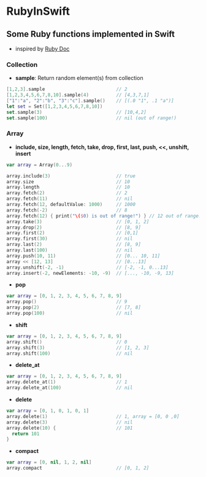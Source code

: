 # RubyInSwift
## Some Ruby functions implemented in Swift

* inspired by [Ruby Doc](http://ruby-doc.org/core-2.2.0/Array.html)

### Collection
* **sample**: Return random element(s) from collection
```swift
[1,2,3].sample                          // 2
[1,2,3,4,5,6,7,8,10].sample(4)          // [4,3,7,1]
["1":"a", "2":"b", "3":"c"].sample()    // [(.0 "1", .1 "a")]        
let set = Set([1,2,3,4,5,6,7,8,10])
set.sample(3)                           // [10,4,2]
set.sample(100)                         // nil (out of range!)
```
### Array
* **include, size, length, fetch, take, drop, first, last, push, <<, unshift, insert**
```swift
var array = Array(0...9)

array.include(3)                        // true
array.size                              // 10
array.length                            // 10
array.fetch(2)                          // 2
array.fetch(11)                         // nil
array.fetch(12, defaultValue: 1000)     // 1000
array.fetch(-2)                         // 8
array.fetch(12) { print("\($0) is out of range!") } // 12 out of range!
array.take(3)                           // [0, 1, 2]
array.drop(2)                           // [8, 9]
array.first(2)                          // [0,1]
array.first(30)                         // nil
array.last(2)                           // [8, 9]
array.last(100)                         // nil
array.push(10, 11)                      // [0... 10, 11]
array << [12, 13]                       // [0...13]
array.unshift(-2, -1)                   // [-2, -1, 0...13]
array.insert(-2, newElements: -10, -9)  // [..., -10, -9, 13]
```

* **pop**
```swift
var array = [0, 1, 2, 3, 4, 5, 6, 7, 8, 9]
array.pop()                             // 9
array.pop(2)                            // [7, 8]
array.pop(100)                          // nil
```

* **shift**
```swift
var array = [0, 1, 2, 3, 4, 5, 6, 7, 8, 9]
array.shift()                           // 0
array.shift(3)                          // [1, 2, 3]
array.shift(100)                        // nil
```
* **delete_at**
```swift
var array = [0, 1, 2, 3, 4, 5, 6, 7, 8, 9]
array.delete_at(1)                      // 1
array.delete_at(100)                    // nil
```
* **delete**
```swift
var array = [0, 1, 0, 1, 0, 1]
array.delete(1)                         // 1, array = [0, 0 ,0]
array.delete(3)                         // nil
array.delete(10) {                      // 101
  return 101
}
```
* **compact**
```swift
var array = [0, nil, 1, 2, nil]
array.compact                           // [0, 1, 2]
```



<!-- * ****
```swift
var array = [0, 1, 2, 3, 4, 5, 6, 7, 8, 9]
array
array
``` -->
